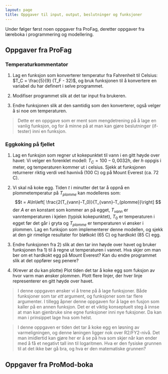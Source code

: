 ```yaml
---
layout: page
title: Oppgaver til input, output, beslutninger og funksjoner
---
```


Under følger først noen oppgaver fra ProFag, deretter oppgaver fra læreboka i programmering og modellering. 

## Oppgaver fra ProFag 

### Temperaturkommentator

1. Lag en funksjon som konverterer temperatur fra Fahrenheit til Celsius: $T_C = \frac{5}{9} (T_F - 32)$, og bruk funksjonen til å konvertere en variabel du har definert i selve programmet. 

2. Modifiser programmet slik at det tar input fra brukeren. 

3. Endre funksjonen slik at den samtidig som den konverterer, også velger å si noe om temperaturen. 

> Dette er en oppgave som er ment som mengdetrening på å lage en vanlig funksjon, og for å minne på at man kan gjøre beslutninger (if-tester) inni en funksjon. 

### Eggkoking på fjellet

1. Lag en funksjon som regner ut kokepunktet til vann i en gitt høyde over havet: Vi velger en forenklet modell: $T_C = 100 - 0,0032 h$, der $h$ oppgis i meter, og temperaturen kommer ut i celsius. Sjekk at funksjonen returnerer riktig verdi ved havnivå (100 C) og på Mount Everest (ca. 72 C). 

2. Vi skal nå koke egg. Tiden $t$ i minutter det tar å oppnå en plommetemperatur på $T_{plomme}$ kan modelleres som:
$$t = A\ln\left[ \frac{2(T_{vann}-T_0)}{T_{vann}-T_{plomme}}\right] $$
der $A$ er en konstant som kommer an på egget, $T_{vann}$ er vanntemperaturen i kjelen (typisk kokepunktet), $T_0$ er temperaturen i egget før det går i gryta og $T_{plomme}$ er temperaturen vi ønsker i plommen. Lag en funksjon som implementerer denne modellen, og sjekk at den gir rimelige resultater for bløtkokt (65 C) og hardkokt (85 C) egg. 

3. Endre funksjonen fra 2) slik at den tar inn høyde over havet og bruker funksjonen fra 1) til å regne ut temperaturen i vannet. Hva skjer om man ber om et hardkokt egg på Mount Everest? Kan du endre programmet slik at det oppfører seg penere?

4. (Krever at du kan plotte) Plot tiden det tar å koke egg som fuksjon av hvor varm man ønsker plommen. Plott flere linjer, der hver linje representerer en gitt høyde over havet. 

> I denne oppgaven ønsker vi å trene på å lage funksjoner. Både funksjoner som tar *ett* argument, og funksjoner som tar flere argumenter. I tillegg åpner denne oppgaven for å lage en fusjon som kaller på en annen funksjon. Det er et viktig konseptuelt steg å innse at man kan gjenbruke sine egne funksjoner inni nye fuksjoner. Da kan man i prinsippet lage hva som helst. 

> I denne oppgaven er tiden det tar å koke egg en løsning av varmeligningen, og denne løningen ligger nok over R2/FY2-nivå. Det man imidlertid kan gjøre her er å se på hva som skjer når kan ender med å få et negativt tall inn til logaritmen. Hva er den fysiske grunnen til at det ikke bør gå bra, og hva er den matematiske grunnen?

## Oppgaver fra ProMod-boka

